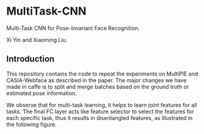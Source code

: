 # MultiTask-CNN
Multi-Task CNN for Pose-Invariant Face Recognition.

Xi Yin and Xiaoming Liu.

## Introduction
This repository contains the code to repeat the experiments on MultiPIE and CASIA-Webface as described in the paper. 
The major changes we have made in caffe is to split and merge batches based on the ground truth or estimated pose information. 

We observe that for multi-task learning, it helps to learn joint features for all tasks. The final FC layer acts like feature selector to select the features for each specific task, thus it results in disentangled features, as illustrated in the following figure.



